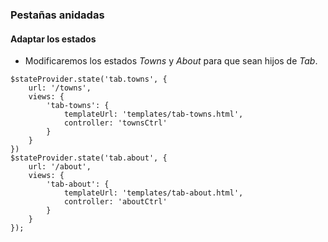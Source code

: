 ### Pestañas anidadas
#### Adaptar los estados

- Modificaremos los estados *Towns* y *About* para que sean hijos de *Tab*.

```
$stateProvider.state('tab.towns', {
    url: '/towns',
    views: {
        'tab-towns': {
            templateUrl: 'templates/tab-towns.html',
            controller: 'townsCtrl'
        }
    }
})
$stateProvider.state('tab.about', {
    url: '/about',
    views: {
        'tab-about': {
            templateUrl: 'templates/tab-about.html',
            controller: 'aboutCtrl'
        }
    }
});
```
